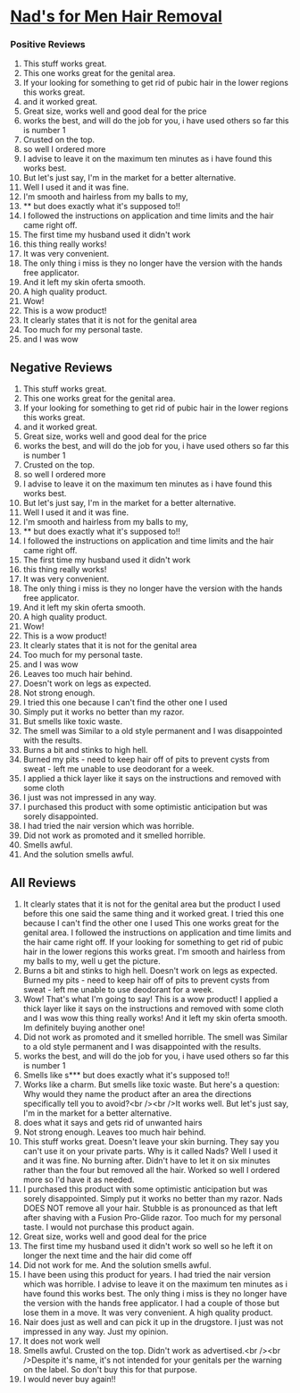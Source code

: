 # [Nad&#x27;s for Men Hair Removal](https://products.checkmycream.com/products/Nad&#x27;s-for-Men-Hair-Removal.html)

### Positive Reviews

<ol>
      <li>This stuff works great.</li>
      <li>This one works great for the genital area.</li>
      <li>If your looking for something to get rid of pubic hair in the  lower regions this works great.</li>
      <li>and it worked great.</li>
      <li>Great size, works well and good deal for the price</li>
      <li>works the best, and will do the job for you, i have used others so far this is number 1</li>
      <li>Crusted on the top.</li>
      <li>so well I ordered more</li>
      <li>I advise to leave it on the maximum ten minutes as i have found this works best.</li>
      <li>But let&#x27;s just say, I&#x27;m in the market for a better alternative.</li>
      <li>Well I used it and it was fine.</li>
      <li>I&#x27;m smooth and hairless from my balls to my,</li>
      <li>** but does exactly what it&#x27;s supposed to!!</li>
      <li>I followed the instructions on application and time limits and the hair came right off.</li>
      <li>The first time my husband used it didn&#x27;t work</li>
      <li>this thing really works!</li>
      <li>It was very convenient.</li>
      <li>The only thing i miss is they no longer have the version with the hands free applicator.</li>
      <li>And it left my skin oferta smooth.</li>
      <li>A high quality product.</li>
      <li>Wow!</li>
      <li>This is a wow product!</li>
      <li>It clearly states that it is not for the genital area</li>
      <li>Too much for my personal taste.</li>
      <li>and I was wow</li>
</ol>


<h2>Negative Reviews</h2>
<ol>
<li> This stuff works great.</li>
<li> This one works great for the genital area.</li>
<li> If your looking for something to get rid of pubic hair in the  lower regions this works great.</li>
<li> and it worked great.</li>
<li> Great size, works well and good deal for the price</li>
<li> works the best, and will do the job for you, i have used others so far this is number 1</li>
<li> Crusted on the top.</li>
<li> so well I ordered more</li>
<li> I advise to leave it on the maximum ten minutes as i have found this works best.</li>
<li> But let&#x27;s just say, I&#x27;m in the market for a better alternative.</li>
<li> Well I used it and it was fine.</li>
<li> I&#x27;m smooth and hairless from my balls to my,</li>
<li> ** but does exactly what it&#x27;s supposed to!!</li>
<li> I followed the instructions on application and time limits and the hair came right off.</li>
<li> The first time my husband used it didn&#x27;t work</li>
<li> this thing really works!</li>
<li> It was very convenient.</li>
<li> The only thing i miss is they no longer have the version with the hands free applicator.</li>
<li> And it left my skin oferta smooth.</li>
<li> A high quality product.</li>
<li> Wow!</li>
<li> This is a wow product!</li>
<li> It clearly states that it is not for the genital area</li>
<li> Too much for my personal taste.</li>
<li> and I was wow</li>
<li> Leaves too much hair behind.</li>
<li> Doesn&#x27;t work on legs as expected.</li>
<li> Not strong enough.</li>
<li> I tried this one because I can&#x27;t find the other one I used</li>
<li> Simply put it works no better than my razor.  </li>
<li> But smells like toxic waste.</li>
<li> The smell was Similar to a old style permanent and I was disappointed with the results.</li>
<li> Burns a bit and stinks to high hell.</li>
<li> Burned my pits - need to keep hair off of pits to prevent cysts from sweat - left me unable to use deodorant for a week.</li>
<li> I applied a thick layer like it says on the instructions and removed with some cloth</li>
<li> I just was not impressed in any way.  </li>
<li> I purchased this product with some optimistic anticipation but was sorely disappointed.</li>
<li> I had tried the nair version which was horrible.</li>
<li> Did not work as promoted and it smelled horrible.</li>
<li> Smells awful.</li>
<li> And the solution smells awful.</li>
</ol>

<h2>All Reviews</h2>

<ol>
    <li> It clearly states that it is not for the genital area but the product I used before this one said the same thing and it worked great. I tried this one because I can&#x27;t find the other one I used This one works great for the genital area. I followed the instructions on application and time limits and the hair came right off. If your looking for something to get rid of pubic hair in the  lower regions this works great. I&#x27;m smooth and hairless from my balls to my, well u get the picture.</li>
    <li> Burns a bit and stinks to high hell. Doesn&#x27;t work on legs as expected. Burned my pits - need to keep hair off of pits to prevent cysts from sweat - left me unable to use deodorant for a week.</li>
    <li> Wow! That&#x27;s what I&#x27;m going to say! This is a wow product! I applied a thick layer like it says on the instructions and removed with some cloth and I was wow this thing really works! And it left my skin oferta smooth. Im definitely buying another one!</li>
    <li> Did not work as promoted and it smelled horrible. The smell was Similar to a old style permanent and I was disappointed with the results.</li>
    <li> works the best, and will do the job for you, i have used others so far this is number 1</li>
    <li> Smells like s*** but does exactly what it&#x27;s supposed to!!</li>
    <li> Works like a charm. But smells like toxic waste. But here&#x27;s a question: Why would they name the product after an area the directions specifically tell you to avoid?&lt;br /&gt;&lt;br /&gt;It works well. But let&#x27;s just say, I&#x27;m in the market for a better alternative.</li>
    <li> does what it says and gets rid of unwanted hairs</li>
    <li> Not strong enough. Leaves too much hair behind.</li>
    <li> This stuff works great. Doesn&#x27;t leave your skin burning. They say you can&#x27;t use it on your private parts. Why is it called Nads? Well I used it and it was fine. No burning after. Didn&#x27;t have to let it on six minutes rather than the four but removed all the hair. Worked so well I ordered more so I&#x27;d have it as needed.</li>
    <li> I purchased this product with some optimistic anticipation but was sorely disappointed. Simply put it works no better than my razor.  Nads DOES NOT remove all your hair. Stubble is as pronounced as that left after shaving with a Fusion Pro-Glide razor. Too much for my personal taste. I would not purchase this product again.</li>
    <li> Great size, works well and good deal for the price</li>
    <li> The first time my husband used it didn&#x27;t work so well so he left it on longer the next time and the hair did come off</li>
    <li> Did not work for me. And the solution smells awful.</li>
    <li> I have been using this product for years. I had tried the nair version which was horrible. I advise to leave it on the maximum ten minutes as i have found this works best. The only thing i miss is they no longer have the version with the hands free applicator. I had a couple of those but lose them in a move. It was very convenient. A high quality product.</li>
    <li> Nair does just as well and can pick it up in the drugstore.  I just was not impressed in any way.  Just my opinion.</li>
    <li> It does not work well</li>
    <li> Smells awful. Crusted on the top. Didn&#x27;t work as advertised.&lt;br /&gt;&lt;br /&gt;Despite it&#x27;s name, it&#x27;s not intended for your genitals per the warning on the label. So don&#x27;t buy this for that purpose.</li>
    <li> I would never buy again!!</li>
</ol>




